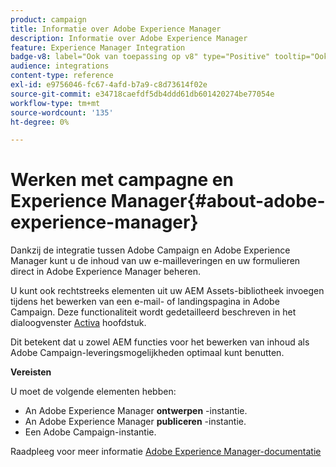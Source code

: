 ```yaml
---
product: campaign
title: Informatie over Adobe Experience Manager
description: Informatie over Adobe Experience Manager
feature: Experience Manager Integration
badge-v8: label="Ook van toepassing op v8" type="Positive" tooltip="Ook van toepassing op campagne v8"
audience: integrations
content-type: reference
exl-id: e9756046-fc67-4afd-b7a9-c8d73614f02e
source-git-commit: e34718caefdf5db4ddd61db601420274be77054e
workflow-type: tm+mt
source-wordcount: '135'
ht-degree: 0%

---
```


# Werken met campagne en Experience Manager{#about-adobe-experience-manager}



Dankzij de integratie tussen Adobe Campaign en Adobe Experience Manager kunt u de inhoud van uw e-mailleveringen en uw formulieren direct in Adobe Experience Manager beheren.

U kunt ook rechtstreeks elementen uit uw AEM Assets-bibliotheek invoegen tijdens het bewerken van een e-mail- of landingspagina in Adobe Campaign. Deze functionaliteit wordt gedetailleerd beschreven in het dialoogvenster [Activa](../../integrations/using/sharing-assets-with-adobe-experience-cloud.md) hoofdstuk.

Dit betekent dat u zowel AEM functies voor het bewerken van inhoud als Adobe Campaign-leveringsmogelijkheden optimaal kunt benutten.

**Vereisten**

U moet de volgende elementen hebben:

* An Adobe Experience Manager **ontwerpen** -instantie.
* An Adobe Experience Manager **publiceren** -instantie.
* Een Adobe Campaign-instantie.

Raadpleeg voor meer informatie [Adobe Experience Manager-documentatie](https://experienceleague.adobe.com/docs/experience-manager-65/classic-ui/campaign/classic-personalization-ac-campaign.html?lang=nl-NL)
